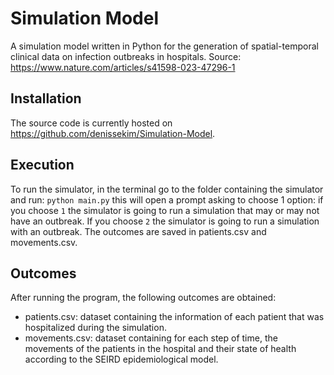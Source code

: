 # Simulation Model
A simulation model written in Python for the generation of spatial-temporal clinical data on infection outbreaks in hospitals. Source: https://www.nature.com/articles/s41598-023-47296-1

## Installation 
The source code is currently hosted on https://github.com/denissekim/Simulation-Model.

## Execution
To run the simulator, in the terminal go to the folder containing the simulator and run: `python main.py` this will open a prompt asking to choose 1 option: if you choose `1` the simulator is going to run a simulation that may or may not have an outbreak. If you choose `2` the simulator is going to run a simulation with an outbreak. The outcomes are saved in patients.csv and movements.csv.

## Outcomes
After running the program, the following outcomes are obtained:
- patients.csv: dataset containing the information of each patient that was hospitalized during the simulation.
- movements.csv: dataset containing for each step of time, the movements of the patients in the hospital and their state of health according to the SEIRD epidemiological model. 

